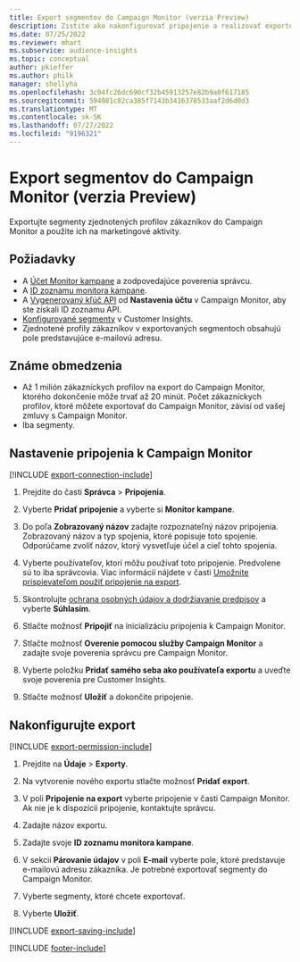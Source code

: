 ```yaml
---
title: Export segmentov do Campaign Monitor (verzia Preview)
description: Zistite ako nakonfigurovať pripojenie a realizovať exportovanie do Campaign Monitor.
ms.date: 07/25/2022
ms.reviewer: mhart
ms.subservice: audience-insights
ms.topic: conceptual
author: pkieffer
ms.author: philk
manager: shellyha
ms.openlocfilehash: 3c04fc26dc690cf32b45913257e82b9a0f617185
ms.sourcegitcommit: 594081c82ca385f7143b3416378533aaf2d6d0d3
ms.translationtype: MT
ms.contentlocale: sk-SK
ms.lasthandoff: 07/27/2022
ms.locfileid: "9196321"
---
```

# <a name="export-segments-to-campaign-monitor-preview"></a>Export segmentov do Campaign Monitor (verzia Preview)

Exportujte segmenty zjednotených profilov zákazníkov do Campaign Monitor a použite ich na marketingové aktivity.

## <a name="prerequisites"></a>Požiadavky

- A [Účet Monitor kampane](https://www.campaignmonitor.com/) a zodpovedajúce poverenia správcu.
- A [ID zoznamu monitora kampane](https://www.campaignmonitor.com/api/getting-started/#your-list-id).
- A [Vygenerovaný kľúč API](https://www.campaignmonitor.com/api/getting-started/) od **Nastavenia účtu** v Campaign Monitor, aby ste získali ID zoznamu API.
- [Konfigurované segmenty](segments.md) v Customer Insights.
- Zjednotené profily zákazníkov v exportovaných segmentoch obsahujú pole predstavujúce e-mailovú adresu.

## <a name="known-limitations"></a>Známe obmedzenia

- Až 1 milión zákazníckych profilov na export do Campaign Monitor, ktorého dokončenie môže trvať až 20 minút. Počet zákazníckych profilov, ktoré môžete exportovať do Campaign Monitor, závisí od vašej zmluvy s Campaign Monitor.
- Iba segmenty.

## <a name="set-up-connection-to-campaign-monitor"></a>Nastavenie pripojenia k Campaign Monitor

[!INCLUDE [export-connection-include](includes/export-connection-admn.md)]

1. Prejdite do časti **Správca** > **Pripojenia**.

1. Vyberte **Pridať pripojenie** a vyberte si **Monitor kampane**.

1. Do poľa **Zobrazovaný názov** zadajte rozpoznateľný názov pripojenia. Zobrazovaný názov a typ spojenia, ktoré popisuje toto spojenie. Odporúčame zvoliť názov, ktorý vysvetľuje účel a cieľ tohto spojenia.

1. Vyberte používateľov, ktorí môžu používať toto pripojenie. Predvolene sú to iba správcovia. Viac informácií nájdete v časti [Umožnite prispievateľom použiť pripojenie na export](connections.md#allow-contributors-to-use-a-connection-for-exports).

1. Skontrolujte [ochrana osobných údajov a dodržiavanie predpisov](connections.md#data-privacy-and-compliance) a vyberte **Súhlasím**.

1. Stlačte možnosť **Pripojiť** na inicializáciu pripojenia k Campaign Monitor.

1. Stlačte možnosť **Overenie pomocou služby Campaign Monitor** a zadajte svoje poverenia správcu pre Campaign Monitor.

1. Vyberte položku **Pridať samého seba ako používateľa exportu** a uveďte svoje poverenia pre Customer Insights.

1. Stlačte možnosť **Uložiť** a dokončite pripojenie.

## <a name="configure-an-export"></a>Nakonfigurujte export

[!INCLUDE [export-permission-include](includes/export-permission.md)]

1. Prejdite na **Údaje** > **Exporty**.

1. Na vytvorenie nového exportu stlačte možnosť **Pridať export**.

1. V poli **Pripojenie na export** vyberte pripojenie v časti Campaign Monitor. Ak nie je k dispozícii pripojenie, kontaktujte správcu.

1. Zadajte názov exportu.

1. Zadajte svoje **ID zoznamu monitora kampane**.

1. V sekcii **Párovanie údajov** v poli **E-mail** vyberte pole, ktoré predstavuje e-mailovú adresu zákazníka. Je potrebné exportovať segmenty do Campaign Monitor.

1. Vyberte segmenty, ktoré chcete exportovať.

1. Vyberte **Uložiť**.

[!INCLUDE [export-saving-include](includes/export-saving.md)]

[!INCLUDE [footer-include](includes/footer-banner.md)]
